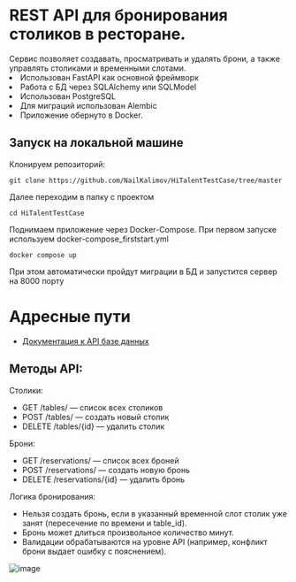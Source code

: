 <h1>REST API для бронирования столиков в ресторане. </h1>
Сервис позволяет создавать, просматривать и удалять брони, а также управлять столиками и временными слотами.
<li>Использован FastAPI как основной фреймворк</li>
<li>Работа с БД через SQLAlchemy или SQLModel</li>
<li>Использован PostgreSQL</li>
<li>Для миграций использован Alembic</li>
<li>Приложение обернуто в Docker.</li>

## Запуск на локальной машине
Клонируем репозиторий:
```
git clone https://github.com/NailKalimov/HiTalentTestCase/tree/master
```

Далее переходим в папку с проектом
```
сd HiTalentTestCase
```

Поднимаем приложение через Docker-Compose. При первом запуске используем docker-compose_firststart.yml
```
docker compose up
```
<p>При этом автоматически пройдут миграции в БД и запустится сервер на 8000 порту</p>

# Адресные пути
- [Документация к API базе данных](http://127.0.0.1:8000/docs/)
<h2>Методы API:</h2>
<p>Столики:</p>
<ul>
  <li>GET /tables/ — список всех столиков</li>
  <li>POST /tables/ — создать новый столик</li>
  <li>DELETE /tables/{id} — удалить столик</li>
</ul>
<p>Брони:</p>
<ul>
  <li>GET /reservations/ — список всех броней</li>
  <li>POST /reservations/ — создать новую бронь</li>
  <li>DELETE /reservations/{id} — удалить бронь</li>
</ul>

<p>Логика бронирования:</p>
<ul>
  <li>Нельзя создать бронь, если в указанный временной слот столик уже занят (пересечение по времени и table_id).</li>
  <li>Бронь может длиться произвольное количество минут.</li>
  <li>Валидации обрабатываются на уровне API (например, конфликт брони выдает ошибку с пояснением).</li>
</ul>


![image](https://github.com/user-attachments/assets/0f62ac4d-bc75-43f8-a4c5-eae186fca6ae)

